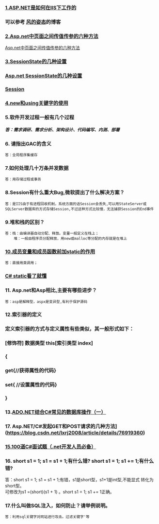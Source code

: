 

### [1.ASP.NET是如何在IIS下工作的](http://www.cnblogs.com/fengzheng/p/3668283.htmls)

### 可以参考 [风的姿态](http://www.cnblogs.com/fengzheng/p/8031518.html)的博客

### [2.Asp.net中页面之间传值传参的六种方法](https://www.cnblogs.com/akwwl/p/3573230.html)
[Asp.net中页面之间传值传参的六种方法](https://www.cnblogs.com/zhangkai2237/archive/2012/05/06/2486462.html)

### [3.SessionState的几种设置](https://blog.csdn.net/Daniel_LiXuan/article/details/77677409)
### [Asp.net SessionState的几种设置](https://www.cnblogs.com/libingql/p/4675752.html)
### [Session](http://www.cnblogs.com/zhangkai2237/archive/2012/03/22/2410890.html)
### [4.new和using关键字的使用](shttps://www.cnblogs.com/xiaobiexi/p/6179127.html)
    
### 5.软件开发过程一般有几个过程
#####    答：需求调研、需求分析、架构设计、代码编写、内测、部署

### 6. 请指出GAC的含义
    答：全局程序集缓存

### 7.如何处理几十万条并发数据
    答：用存储过程或事务
### 8.Session有什么重大Bug,微软提出了什么解决方案？
    答：是IIS由于有进程回收机制，系统方面的话Session会丢失,可以用StateServer或SQLServer数据库的方式存储Session,不过这种方式比较慢，无法捕获Session的End事件
### 9.堆和栈的区别？
    答：栈：由编译器自动分配、释放。变量一般定义在栈上；
        堆：一般由程序员分配释放，用new或malloc等分配的内存就是在堆上
### [10.成员变量和成员函数前加static的作用](https://blog.csdn.net/w200221626/article/details/51889911?ref=myread)
    
    答：直接用类调用；
### [C# static看了就懂](https://blog.csdn.net/w200221626/article/details/51889911?ref=myread)

### 11. Asp.net和Asp相比,主要有哪些进步？
    答：asp是解释型，aspx是变异型,有利于保护源码

### 12.索引器的定义
### 定义索引器的方式与定义属性有些类似，其一般形式如下：
### [修饰符] 数据类型 this[索引类型 index]
### {
###    get{//获得属性的代码}                                                   
###    set{ //设置属性的代码}
### }

### 13.[ADO.NET结合C#常见的数据库操作（一）](https://www.cnblogs.com/huangbx/archive/2012/08/23/2653322.html)

### 17. Asp.NET/C#发起GET和POST请求的几种方法](https://blog.csdn.net/lxrj2008/article/details/76919360)

### [15.100道C#面试题（.net开发人员必备）](https://blog.csdn.net/u013519551/article/details/51220841)

### 16. short s1 = 1; s1 = s1 + 1;有什么错? short s1 = 1; s1 += 1;有什么错?  
答：short s1 = 1; s1 = s1 + 1;有错，s1是short型，s1+1是int型,不能显式
转化为short型。  
可修改为s1 =(short)(s1 + 1) 。short s1 = 1; s1 += 1正确。

### 17.什么叫做SQL注入，如何防止？请举例说明。
    答：利用sql关键字对网站进行攻击。过滤关键字'等
